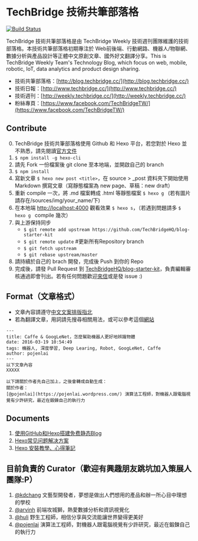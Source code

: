 # TechBridge 技術共筆部落格

[![Build Status](https://travis-ci.org/TechBridgeWeekly/blog-starter-kit.svg?branch=master)](https://travis-ci.org/TechBridgeWeekly/blog-starter-kit)

TechBridge 技術共筆部落格是由 TechBridge Weekly 技術週刊團隊維護的技術部落格。本技術共筆部落格初期專注於 Web前後端、行動網路、機器人/物聯網、數據分析與產品設計等正體中文原創文章、國外好文翻譯分享。This is TechBridge Weekly Team's Technology Blog, which focus on web, mobile, robotic, IoT, data analytics and product design sharing.

- 技術共筆部落格：[http://blog.techbridge.cc/](http://blog.techbridge.cc/)
- 技術日報：[http://www.techbridge.cc/](http://www.techbridge.cc/)
- 技術週刊：[http://weekly.techbridge.cc/](http://weekly.techbridge.cc/)
- 粉絲專頁：[https://www.facebook.com/TechBridgeTW/](https://www.facebook.com/TechBridgeTW/)

## Contribute 
0. TechBridge 技術共筆部落格使用 Github 和 Hexo 平台，若您對於 Hexo 並不熟悉，請先閱讀[官方文件](https://hexo.io/)
1. `$ npm install -g hexo-cli`
2. 請先 Fork 一份檔案後 git clone 至本地端，並開啟自己的 branch
3. `$ npm install`
4. 寫新文章 `$ hexo new post <title>`，在 source > _post 資料夾下開始使用 Markdown 撰寫文章（寫靜態檔案為 new page、草稿：new draft）
5. 重新 compile 一次，將 .md 檔案轉成 .html 等靜態檔案 `$ hexo g ` (若有圖片請存在/sources/img/your_name/下)
6. 在本地端 [http://localhost:4000](http://localhost:4000) 觀看效果 `$ hexo s`，（若遇到問題請多 `$ hexo g ` compile 幾次）
7. 與上游保持同步
	- `$ git remote add upstream https://github.com/TechBridgeHQ/blog-starter-kit`
	- `$ git remote update`  #更新所有Repository branch
	- `$ git fetch upstream`
	- `$ git rebase upstream/master`
8. 請持續於自己的 brach 開發，完成後 Push 到你的 Repo
9. 完成後，請發 Pull Request 到 [TechBridgeHQ/blog-starter-kit](https://github.com/TechBridgeHQ/blog-starter-kit)，負責編輯審核通過即會刊出。若有任何問題歡迎[來信](techbridge.cc@gmail.com)或是發 issue :)

## Format（文章格式）
- 文章內容請遵守[中文文案排版指北](https://github.com/sparanoid/chinese-copywriting-guidelines)
- 若為翻譯文章，用詞請先搜尋相關用法，或可以參考這個[網站](http://jjhou.boolan.com/terms.htm)

```
---
title: Caffe & GoogLeNet，怎麼幫助機器人更好地辨識物體
date: 2016-03-19 10:54:49
tags: 機器人, 深度學習, Deep Learing, Robot, GoogLeNet, Caffe
author: pojenlai
---
以下文章內容
XXXXX

以下請關於作者先自己加上，之後會轉成自動生成：
關於作者： 
[@pojenlai](https://pojenlai.wordpress.com/) 演算法工程師，對機器人跟電腦視覺有少許研究，最近在鍛鍊自己的執行力

```

## Documents
1. [使用GitHub和Hexo搭建免费静态Blog](http://wsgzao.github.io/post/hexo-guide/)
2. [Hexo常见问题解决方案](https://xuanwo.org/2014/08/14/hexo-usual-problem/)
3. [Hexo 安裝教學、心得筆記](https://wwssllabcd.github.io/blog/2014/12/22/how-to-install-hexo/)

## 目前負責的 Curator（歡迎有興趣朋友跳坑加入策展人團隊:P）
1. [@kdchang](http://blog.kdchang.cc) 文藝型開發者，夢想是做出人們想用的產品和辦一所心目中理想的學校
2. [@arvinh](http://blog.arvinh.info/about) 前端攻城獅，熱愛數據分析和資訊視覺化
3. [@huli](http://huli.logdown.com) 野生工程師，相信分享與交流能讓世界變得更美好
4. [@pojenlai](https://pojenlai.wordpress.com/) 演算法工程師，對機器人跟電腦視覺有少許研究，最近在鍛鍊自己的執行力
